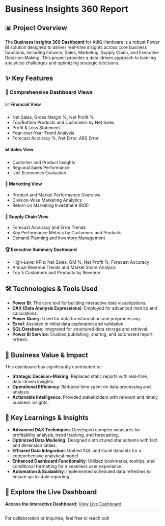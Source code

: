 # Business Insights 360 Report

## 📊 Project Overview
The **Business Insights 360 Dashboard** for AtliQ Hardware is a robust Power BI solution designed to deliver real-time insights across core business functions, including Finance, Sales, Marketing, Supply Chain, and Executive Decision-Making. This project provides a data-driven approach to tackling analytical challenges and optimizing strategic decisions.

## ✨ Key Features
### 📌 Comprehensive Dashboard Views
#### 📈 Financial View
- Net Sales, Gross Margin %, Net Profit %
- Top/Bottom Products and Customers by Net Sales
- Profit & Loss Statement
- Year-over-Year Trend Analysis
- Forecast Accuracy %, Net Error, ABS Error

#### 📊 Sales View
- Customer and Product Insights
- Regional Sales Performance
- Unit Economics Evaluation

#### 🎯 Marketing View
- Product and Market Performance Overview
- Division-Wise Marketing Analytics
- Return on Marketing Investment (ROI)

#### 🚚 Supply Chain View
- Forecast Accuracy and Error Trends
- Key Performance Metrics by Customers and Products
- Demand Planning and Inventory Management

#### 🏆 Executive Summary Dashboard
- High-Level KPIs: Net Sales, GM %, Net Profit %, Forecast Accuracy
- Annual Revenue Trends and Market Share Analysis
- Top 5 Customers and Products by Revenue

## 🛠️ Technologies & Tools Used
- **Power BI**: The core tool for building interactive data visualizations.
- **DAX (Data Analysis Expressions)**: Employed for advanced metrics and calculations.
- **Power Query**: Used for data transformation and preprocessing.
- **Excel**: Assisted in initial data exploration and validation.
- **SQL Database**: Integrated for structured data storage and retrieval.
- **Power BI Service**: Enabled publishing, sharing, and automated report refresh.

## 🚀 Business Value & Impact
This dashboard has significantly contributed to:
- **Strategic Decision-Making**: Replaced static reports with real-time, data-driven insights.
- **Operational Efficiency**: Reduced time spent on data processing and analysis.
- **Actionable Intelligence**: Provided stakeholders with relevant and timely business insights.

## 🎯 Key Learnings & Insights
- **Advanced DAX Techniques**: Developed complex measures for profitability analysis, trend tracking, and forecasting.
- **Optimized Data Modeling**: Designed a structured star schema with fact and dimension tables.
- **Efficient Data Integration**: Unified SQL and Excel datasets for a comprehensive analytical model.
- **Enhanced Dashboard Functionality**: Utilized bookmarks, tooltips, and conditional formatting for a seamless user experience.
- **Automation & Scalability**: Implemented scheduled data refreshes to ensure up-to-date reporting.


## 📸 Explore the Live Dashboard
**Access the Interactive Dashboard:** [View Live Dashboard](https://app.powerbi.com/view?r=eyJrIjoiOWY3N2Y0ZjktZWQzMC00NjIxLTg1NzMtMTIyYjE5Mjc4MzgzIiwidCI6ImM2ZTU0OWIzLTVmNDUtNDAzMi1hYWU5LWQ0MjQ0ZGM1YjJjNCJ9&pageName=035e524ae12f14bd59dd)

---
For collaboration or inquiries, feel free to reach out!

